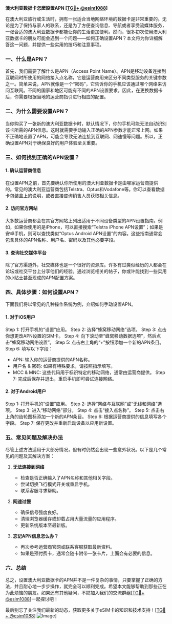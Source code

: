 **澳大利亚数据卡怎麽設置APN [[TG💪+ @esim1088](https://t.me/s/esim1088)]**

在澳大利亚旅行或生活时，拥有一张适合当地网络环境的数据卡是非常重要的。无论是为了保持与家人的联系，还是为了方便查询信息、导航或者享受流媒体服务，一张合适的澳大利亚数据卡都能让你的生活更加便利。然而，很多初次使用澳大利亚数据卡的朋友可能会遇到一个问题——如何正确设置APN？本文将为你详细解答这一问题，并提供一些实用的技巧和注意事项。

### 一、什么是APN？

首先，我们需要了解什么是APN（Access Point Name）。APN是移动设备连接到互联网时所使用的网络接入点名称，它是运营商用来区分不同类型服务的关键参数之一。简单来说，APN就像是一个“密码”，它告诉你的手机应该通过哪个网络来访问互联网。不同的国家和地区可能有不同的APN设置要求，因此，在更换数据卡后，你需要根据当地的运营商指引进行相应的配置。

### 二、为什么需要设置APN？

当你购买了一张新的澳大利亚数据卡时，默认情况下，你的手机可能无法自动识别该卡所需的APN信息。这时就需要手动输入正确的APN参数才能正常上网。如果不正确地设置了APN，可能会导致无法连接到互联网、网速慢等问题。所以，正确设置APN对于确保良好的用户体验至关重要。

### 三、如何找到正确的APN设置？

#### 1. 确认运营商信息
在设置APN之前，首先要确认你所使用的澳大利亚数据卡是由哪家运营商提供的。常见的澳大利亚运营商包括Telstra、Optus和Vodafone等。你可以查看数据卡包装盒上的说明，或者直接咨询销售人员获取相关信息。

#### 2. 访问官方网站
大多数运营商都会在其官方网站上列出适用于不同设备类型的APN设置指南。例如，如果你使用的是iPhone，可以直接搜索“Telstra iPhone APN设置”；如果是安卓手机，则可以查找类似“Optus Android APN设置”的内容。这些指南通常会包含具体的APN名称、用户名、密码以及其他必要字段。

#### 3. 查询社交媒体平台
除了官方渠道外，社交媒体也是一个很好的资源库。许多有过类似经历的人都会在论坛或社交平台上分享他们的经验。通过浏览相关的帖子，你或许能找到一些实用的小贴士甚至现成的APN配置方案。

### 四、具体步骤：如何设置APN？

下面我们将以常见的几种操作系统为例，介绍如何手动设置APN。

#### 1. 对于iOS用户
Step 1: 打开手机的“设置”应用。
Step 2: 选择“蜂窝移动网络”选项。
Step 3: 点击你想更改APN设置的SIM卡。
Step 4: 向下滚动至“蜂窝移动数据选项”，然后点击“蜂窝移动网络设置”。
Step 5: 点击右上角的“+”按钮添加一个新的APN条目。
Step 6: 填写以下字段：
   - APN: 输入你的运营商提供的APN名称。
   - 用户名 & 密码: 如果有特殊要求，请按照指示填写。
   - MCC & MNC: 这些代码用于标识特定的移动网络，通常由运营商提供。
Step 7: 完成后保存并退出，重启手机即可尝试连接网络。

#### 2. 对于Android用户
Step 1: 打开手机的“设置”应用。
Step 2: 选择“网络与互联网”或“无线和网络”选项。
Step 3: 进入“移动网络”部分。
Step 4: 点击“接入点名称”。
Step 5: 点击右上角的齿轮图标添加一个新的APN条目。
Step 6: 根据运营商提供的信息填写各个字段。
Step 7: 保存更改并重新启动设备以应用新设置。

### 五、常见问题及解决办法

尽管上述方法适用于大部分情况，但有时仍然会出现一些意外状况。以下是几个常见的问题及其解决方案：

1. **无法连接到网络**
   - 检查是否正确输入了APN名称和其他相关字段。
   - 尝试切换飞行模式开关或重启手机。
   - 联系客服寻求帮助。

2. **网速过慢**
   - 确保信号强度良好。
   - 清理浏览器缓存或卸载占用大量流量的应用程序。
   - 更新系统版本至最新版。

3. **忘记APN信息怎么办？**
   - 再次参考运营商官网或联系客服获取最新资料。
   - 如果是预付费卡，通常会随卡附带一张卡片，上面会有必要的信息。

### 六、总结

总之，设置澳大利亚数据卡的APN并不是一件复杂的事情，只要掌握了正确的方法，并且耐心地一步步操作，就完全可以顺利完成。希望本文能够帮助到那些正在为此烦恼的朋友。如果还有其他疑问，不妨加入我们的交流群组[[TG💪+ @esim1088](https://t.me/s/esim1088)]一起探讨吧！

最后别忘了关注我们最新的动态，获取更多关于eSIM卡的知识和技术支持！[[TG💪+ @esim1088](https://t.me/s/esim1088)] ![Image](https://i.postimg.cc/4NQfJmqS/Snipaste-2025-05-13-00-14-12.png)]